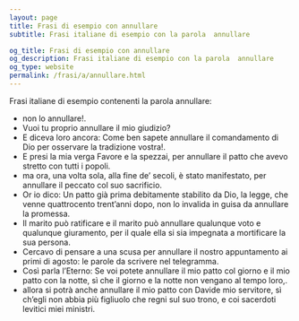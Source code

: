 ```yaml
---
layout: page
title: Frasi di esempio con annullare 
subtitle: Frasi italiane di esempio con la parola  annullare

og_title: Frasi di esempio con annullare 
og_description: Frasi italiane di esempio con la parola  annullare
og_type: website
permalink: /frasi/a/annullare.html
---
```


Frasi italiane di esempio contenenti la parola annullare:


- non lo annullare!.
- Vuoi tu proprio annullare il mio giudizio?
- E diceva loro ancora: Come ben sapete annullare il comandamento di Dio per osservare la tradizione vostra!.
- E presi la mia verga Favore e la spezzai, per annullare il patto che avevo stretto con tutti i popoli.
- ma ora, una volta sola, alla fine de’ secoli, è stato manifestato, per annullare il peccato col suo sacrificio.
- Or io dico: Un patto già prima debitamente stabilito da Dio, la legge, che venne quattrocento trent’anni dopo, non lo invalida in guisa da annullare la promessa.
- Il marito può ratificare e il marito può annullare qualunque voto e qualunque giuramento, per il quale ella si sia impegnata a mortificare la sua persona.
- Cercavo di pensare a una scusa per annullare il nostro appuntamento ai primi di agosto: le parole da scrivere nel telegramma.
- Così parla l’Eterno: Se voi potete annullare il mio patto col giorno e il mio patto con la notte, sì che il giorno e la notte non vengano al tempo loro,.
- allora si potrà anche annullare il mio patto con Davide mio servitore, sì ch’egli non abbia più figliuolo che regni sul suo trono, e coi sacerdoti levitici miei ministri.
